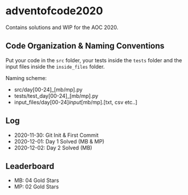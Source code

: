 # adventofcode2020

Contains solutions and WIP for the AOC 2020.

## Code Organization & Naming Conventions

Put your code in the `src` folder, your tests inside the `tests` folder
and the input files inside the `inside_files` folder.

Naming scheme:

- src/day[00-24]_[mb/mp].py
- tests/test_day[00-24]_[mb/mp].py
- input_files/day[00-24]_input_[mb/mp].[txt, csv etc..]

## Log

- 2020-11-30: Git Init & First Commit
- 2020-12-01: Day 1 Solved (MB & MP)
- 2020-12-02: Day 2 Solved (MB)

## Leaderboard

- MB: 04 Gold Stars
- MP: 02 Gold Stars
